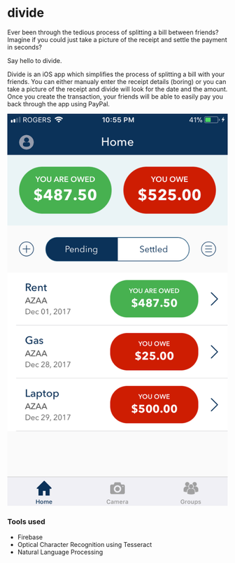 # divide
Ever been through the tedious process of splitting a bill between friends? Imagine if you could just take a picture of the receipt and settle the payment in seconds? 

Say hello to divide.

Divide is an iOS app which simplifies the process of splitting a bill with your friends. You can either manualy enter the receipt details (boring) or you can take a picture of the receipt and divide will look for the date and the amount. Once you create the transaction, your friends will be able to easily pay you back through the app using PayPal.

![picture](Screenshots/home.PNG)

### Tools used
- Firebase
- Optical Character Recognition using Tesseract
- Natural Language Processing
